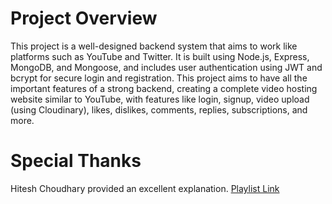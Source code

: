 # Project Overview

This project is a well-designed backend system that aims to work like platforms such as YouTube and Twitter. It is built using Node.js, Express, MongoDB, and Mongoose, and includes user authentication using JWT and bcrypt for secure login and registration. This project aims to have all the important features of a strong backend, creating a complete video hosting website similar to YouTube, with features like login, signup, video upload (using Cloudinary), likes, dislikes, comments, replies, subscriptions, and more.

# Special Thanks

Hitesh Choudhary provided an excellent explanation.
[Playlist Link](https://www.youtube.com/watch?v=EH3vGeqeIAo&list=PLu71SKxNbfoBGh_8p_NS-ZAh6v7HhYqHW)
